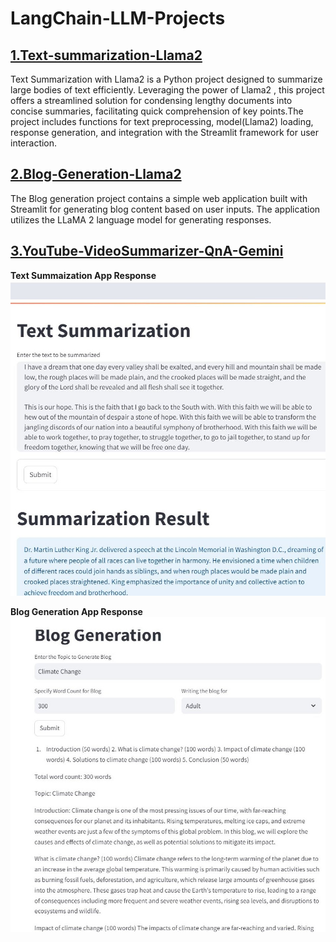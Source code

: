 # LangChain-LLM-Projects

## [1.Text-summarization-Llama2](https://github.com/kavyapan/LangChain-LLM-Projects/tree/main/Text-Summarization-Llama2)
Text Summarization with Llama2 is a Python project designed to summarize large bodies of text efficiently. Leveraging the power of Llama2 , this project offers a streamlined solution for condensing lengthy documents into concise summaries, facilitating quick comprehension of key points.The project includes functions for text preprocessing, model(Llama2) loading, response generation, and integration with the Streamlit framework for user interaction.


## [2.Blog-Generation-Llama2](https://github.com/kavyapan/LangChain-LLM-Projects/tree/main/Blog-Generation-Llama2)
The Blog generation project contains a simple web application built with Streamlit for generating blog content based on user inputs. The application utilizes the LLaMA 2 language model for generating responses.

## [3.YouTube-VideoSummarizer-QnA-Gemini](https://github.com/kavyapan/LangChain-LLM-Projects/tree/main/YouTube_VideoSummarizer_QnA)  


**Text Summaization App Response**  
![App Response](https://github.com/kavyapan/LangChain-LLM-Projects/blob/main/Text-Summarization-Llama2/app_response.JPG)  

**Blog Generation App Response**  
![Image](https://github.com/kavyapan/LangChain-LLM-Projects/blob/main/Blog-Generation-Llama2/app-response.JPG)


